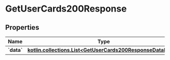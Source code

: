 
# GetUserCards200Response

## Properties
Name | Type | Description | Notes
------------ | ------------- | ------------- | -------------
**&#x60;data&#x60;** | [**kotlin.collections.List&lt;GetUserCards200ResponseDataInner&gt;**](GetUserCards200ResponseDataInner.md) |  |  [optional]



